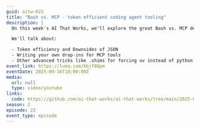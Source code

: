 ```yaml
---
guid: aitw-023
title: "Bash vs. MCP - token efficient coding agent tooling"
description: |
  On this week's AI That Works, we'll explore the great Bash vs. MCP debate - what's better for helping coding agents do more?

  We'll talk about:

  - Token efficiency and Downsides of JSON
  - Writing your own drop-ins for MCP tools
  - Other advanced tricks like .shims for forcing uv instead of python or bun instead of npm
event_link: https://luma.com/kbjf88pm
eventDate: 2025-09-16T18:00:00Z
media:
  url: null
  type: video/youtube
links:
  code: https://github.com/ai-that-works/ai-that-works/tree/main/2025-09-16-coding-agent-tools-bash-vs-mcp
season: 2
episode: 23
event_type: episode
---
```

